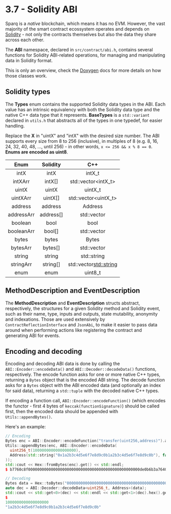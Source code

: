 # 3.7 - Solidity ABI

Sparq is a *native* blockchain, which means it has no EVM. However, the vast majority of the smart contract ecossystem operates and depends on [Solidity](https://docs.soliditylang.org/en/latest) - not only the contracts themselves but also the data they share across each other.

The **ABI** namespace, declared in `src/contract/abi.h`, contains several functions for Solidity ABI-related operations, for managing and manipulating data in Solidity format.

This is only an overview, check the [Doxygen](https://doxygen.nl) docs for more details on how those classes work.

## Solidity types

The **Types** enum contains the supported Solidity data types in the ABI. Each value has an intrinsic equivalency with both the Solidity data type and the native C++ data type that it represents. **BaseTypes** is a `std::variant` declared in `utils.h` that abstracts all of the types in one typedef, for easier handling.

Replace the **X** in "uintX" and "intX" with the desired size number. The ABI supports every size from 8 to 256 (inclusive), in multiples of 8 (e.g. 8, 16, 24, 32, 40, 48, ..., until 256) - in other words, `x <= 256 && x % 8 == 0`. **Enums are encoded as uint8**.

| Enum        | Solidity  | C++                      |
|:-----------:|:---------:|:------------------------:|
| intX        | intX      | intX_t                   |
| intXArr     | intX[]    | std::vector<intX_t>      |
| uintX       | uintX     | uintX_t                  |
| uintXArr    | uintX[]   | std::vector<uintX_t>     |
| address     | address   | Address                  |
| addressArr  | address[] | std::vector<Address>     |
| boolean     | bool      | bool                     |
| booleanArr  | bool[]    | std::vector<bool>        |
| bytes       | bytes     | Bytes                    |
| bytesArr    | bytes[]   | std::vector<Bytes>       |
| string      | string    | std::string              |
| stringArr   | string[]  | std::vector<std::string> |
| enum        | enum      | uint8_t                  |

## MethodDescription and EventDescription

The **MethodDescription** and **EventDescription** structs abstract, respectively, the structures for a given Solidity method and Solidity event, such as their name, type, inputs and outputs, state mutability, anonymity and indexations. Those are used extensively by `ContractReflectionInterface` and `JsonAbi`, to make it easier to pass data around when performing actions like registering the contract and generating ABI for events.

## Encoding and decoding

Encoding and decoding ABI data is done by calling the `ABI::Encoder::encodeData()` and `ABI::Decoder::decodeData()` functions, respectively. The encode function asks for one or more native C++ types, returning a `Bytes` object that is the encoded ABI string. The decode function asks for a `Bytes` object with the ABI encoded data (and optionally an index for said data), returning a `std::tuple` with the decoded native C++ types.

If encoding a function call, `ABI::Encoder::encodeFunction()` (which encodes the functor - first 4 bytes of `keccak(functionSignature)`) should be called first, then the encoded data should be appended with `Utils::appendBytes()`.

Here's an example:

```c++
// Encoding
Bytes enc = ABI::Encoder::encodeFunction("transfer(uint256,address)").asBytes();
Utils::appendBytes(enc, ABI::Encoder::encodeData(
  uint256_t(1000000000000000000),
  Address(std::string("0x1a2b3c4d5e6f7e8d9c0b1a2b3c4d5e6f7e8d9c0b"), false)
));
std::cout << Hex::fromBytes(enc).get() << std::endl;
$ b7760c8f0000000000000000000000000000000000000000000000000de0b6b3a76400000000000000000000000000001a2b3c4d5e6f7e8d9c0b1a2b3c4d5e6f7e8d9c0b

// Decoding
Bytes data = Hex::toBytes("0000000000000000000000000000000000000000000000000de0b6b3a76400000000000000000000000000001a2b3c4d5e6f7e8d9c0b1a2b3c4d5e6f7e8d9c0b");
auto dec = ABI::Decoder::decodeData<uint256_t, Address>(data);
std::cout << std::get<0>(dec) << std::endl << std::get<1>(dec).hex().get() << std::endl;
$
1000000000000000000
"1a2b3c4d5e6f7e8d9c0b1a2b3c4d5e6f7e8d9c0b"
```
